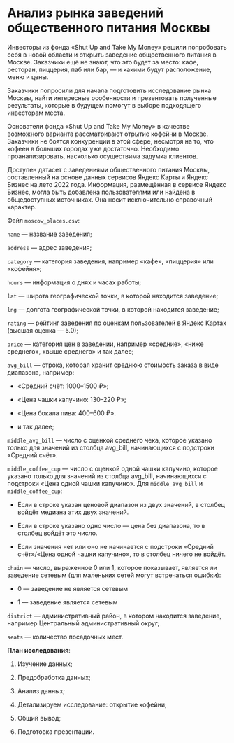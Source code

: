 # Анализ рынка заведений общественного питания Москвы

Инвесторы из фонда «Shut Up and Take My Money» решили попробовать себя в новой области и открыть заведение общественного питания в Москве. Заказчики ещё не знают, что это будет за место: кафе, ресторан, пиццерия, паб или бар, — и какими будут расположение, меню и цены.

Заказчики попросили для начала подготовить исследование рынка Москвы, найти интересные особенности и презентовать полученные результаты, которые в будущем помогут в выборе подходящего инвесторам места.

Основатели фонда «Shut Up and Take My Money» в качестве возможного варианта рассматривают отрытие кофейни в Москве. Заказчики не боятся конкуренции в этой сфере, несмотря на то, что кофеен в больших городах уже достаточно. Необходимо проанализировать, насколько осуществима задумка клиентов.

Доступен датасет с заведениями общественного питания Москвы, составленный на основе данных сервисов Яндекс Карты и Яндекс Бизнес на лето 2022 года. Информация, размещённая в сервисе Яндекс Бизнес, могла быть добавлена пользователями или найдена в общедоступных источниках. Она носит исключительно справочный характер.

Файл `moscow_places.csv`:

`name` — название заведения;

`address` — адрес заведения;

`category` — категория заведения, например «кафе», «пиццерия» или «кофейня»;

`hours` — информация о днях и часах работы;

`lat` — широта географической точки, в которой находится заведение;

`lng` — долгота географической точки, в которой находится заведение;

`rating` — рейтинг заведения по оценкам пользователей в Яндекс Картах (высшая оценка — 5.0);

`price` — категория цен в заведении, например «средние», «ниже среднего», «выше среднего» и так далее;

`avg_bill` — строка, которая хранит среднюю стоимость заказа в виде диапазона, например:

* «Средний счёт: 1000–1500 ₽»;

* «Цена чашки капучино: 130–220 ₽»;

* «Цена бокала пива: 400–600 ₽».

* и так далее;

`middle_avg_bill` — число с оценкой среднего чека, которое указано только для значений из столбца avg_bill, начинающихся с подстроки «Средний счёт».

`middle_coffee_cup` — число с оценкой одной чашки капучино, которое указано только для значений из столбца avg_bill, начинающихся с подстроки «Цена одной чашки капучино». Для `middle_avg_bill` и `middle_coffee_cup`:

* Если в строке указан ценовой диапазон из двух значений, в столбец войдёт медиана этих двух значений.

* Если в строке указано одно число — цена без диапазона, то в столбец войдёт это число.

* Если значения нет или оно не начинается с подстроки «Средний счёт»/«Цена одной чашки капучино», то в столбец ничего не войдёт.


`chain` — число, выраженное 0 или 1, которое показывает, является ли заведение сетевым (для маленьких сетей могут встречаться ошибки):

* 0 — заведение не является сетевым

* 1 — заведение является сетевым

`district` — административный район, в котором находится заведение, например Центральный административный округ;

`seats` — количество посадочных мест.

**План исследования**:

1. Изучение данных;

2. Предобработка данных;

3. Анализ данных;

4. Детализируем исследование: открытие кофейни;

5. Общий вывод;

6. Подготовка презентации.

